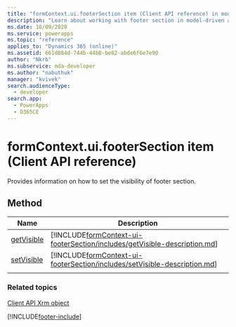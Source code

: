 ```yaml
---
title: "formContext.ui.footerSection item (Client API reference) in model-driven apps| MicrosoftDocs"
description: "Learn about working with footer section in model-driven apps using client API."
ms.date: 10/09/2020
ms.service: powerapps
ms.topic: "reference"
applies_to: "Dynamics 365 (online)"
ms.assetid: 661d084d-744b-44b0-be82-abde6f6e7e90
author: "Nkrb"
ms.subservice: mda-developer
ms.author: "nabuthuk"
manager: "kvivek"
search.audienceType: 
  - developer
search.app: 
  - PowerApps
  - D365CE
---
```

# formContext.ui.footerSection item (Client API reference)

Provides information on how to set the visibility of footer section.

## Method

|Name|Description|
|--|--|
|[getVisible](formContext-ui-footerSection/getVisible.md)|[!INCLUDE[formContext-ui-footerSection/includes/getVisible-description.md](formContext-ui-footerSection/includes/getVisible-description.md)]|
|[setVisible](formContext-ui-footerSection/setVisible.md)|[!INCLUDE[formContext-ui-footerSection/includes/setVisible-description.md](formContext-ui-footerSection/includes/setVisible-description.md)]|
|||

### Related topics

[Client API Xrm object](../clientapi-xrm.md)

[!INCLUDE[footer-include](../../../../includes/footer-banner.md)]